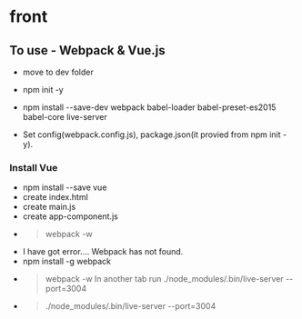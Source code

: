 # front

## To use - Webpack & Vue.js

* move to dev folder
* npm init -y
* npm install --save-dev webpack babel-loader babel-preset-es2015 babel-core live-server

* Set config(webpack.config.js), package.json(it provied from npm init -y).

### Install Vue

* npm install --save vue
* create index.html
* create main.js
* create app-component.js
* > webpack -w
* I have got error.... Webpack has not found.
* npm install -g webpack
* > webpack -w
In another tab run ./node_modules/.bin/live-server --port=3004
* > ./node_modules/.bin/live-server --port=3004
